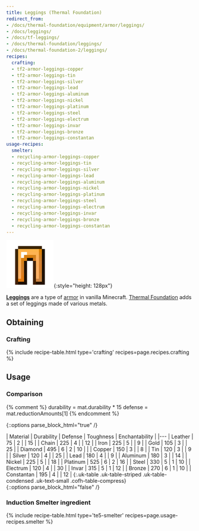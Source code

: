 ```yaml
---
title: Leggings (Thermal Foundation)
redirect_from:
- /docs/thermal-foundation/equipment/armor/leggings/
- /docs/leggings/
- /docs/tf-leggings/
- /docs/thermal-foundation/leggings/
- /docs/thermal-foundation-2/leggings/
recipes:
  crafting:
  - tf2-armor-leggings-copper
  - tf2-armor-leggings-tin
  - tf2-armor-leggings-silver
  - tf2-armor-leggings-lead
  - tf2-armor-leggings-aluminum
  - tf2-armor-leggings-nickel
  - tf2-armor-leggings-platinum
  - tf2-armor-leggings-steel
  - tf2-armor-leggings-electrum
  - tf2-armor-leggings-invar
  - tf2-armor-leggings-bronze
  - tf2-armor-leggings-constantan
usage-recipes:
  smelter:
  - recycling-armor-leggings-copper
  - recycling-armor-leggings-tin
  - recycling-armor-leggings-silver
  - recycling-armor-leggings-lead
  - recycling-armor-leggings-aluminum
  - recycling-armor-leggings-nickel
  - recycling-armor-leggings-platinum
  - recycling-armor-leggings-steel
  - recycling-armor-leggings-electrum
  - recycling-armor-leggings-invar
  - recycling-armor-leggings-bronze
  - recycling-armor-leggings-constantan
---
```


![Leggings](/assets/images/thermal-foundation-2/leggings.gif){:style="height: 128px"}


**[Leggings](https://minecraft.gamepedia.com/Leggings)** are a type of
[armor](https://minecraft.gamepedia.com/Armor) in vanilla Minecraft. [Thermal
Foundation](/docs/1.12/thermal-foundation-2/) adds a set of leggings made of various
metals.


Obtaining
---------

### Crafting
{% include recipe-table.html type='crafting' recipes=page.recipes.crafting %}


Usage
-----

### Comparison
{% comment %}
durability = mat.durability * 15
defense = mat.reductionAmounts[1]
{% endcomment %}

{::options parse_block_html="true" /}
<div class="uk-overflow-container">
| Material | Durability | Defense | Toughness | Enchantability |
|---
| Leather | 75 | 2 | | 15 |
| Chain | 225 | 4 | | 12 |
| Iron | 225 | 5 | | 9 |
| Gold | 105 | 3 | | 25 |
| Diamond | 495 | 6 | 2 | 10 |
|
| Copper | 150 | 3 | | 8 |
| Tin | 120 | 3 | | 9 |
| Silver | 120 | 4 | | 25 |
| Lead | 180 | 4 | | 9 |
| Aluminum | 180 | 3 | | 14 |
| Nickel | 225 | 5 | | 18 |
| Platinum | 525 | 6 | 2 | 16 |
| Steel | 330 | 5 | 1 | 10 |
| Electrum | 120 | 4 | | 30 |
| Invar | 315 | 5 | 1 | 12 |
| Bronze | 270 | 6 | 1 | 10 |
| Constantan | 195 | 4 | | 12 |
{:.uk-table .uk-table-striped .uk-table-condensed .uk-text-small .cofh-table-compress}
</div>
{::options parse_block_html="false" /}

### Induction Smelter ingredient
{% include recipe-table.html type='te5-smelter' recipes=page.usage-recipes.smelter %}
